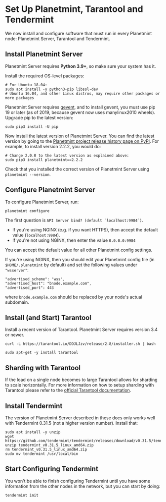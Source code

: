 

# Set Up Planetmint, Tarantool and Tendermint

We now install and configure software that must run
in every Planetmint node: Planetmint Server,
Tarantool and Tendermint.

## Install Planetmint Server

Planetmint Server requires **Python 3.9+**, so make sure your system has it.

Install the required OS-level packages:

```
# For Ubuntu 18.04:
sudo apt install -y python3-pip libssl-dev
# Ubuntu 16.04, and other Linux distros, may require other packages or more packages
```

Planetmint Server requires [gevent](http://www.gevent.org/), and to install gevent, you must use pip 19 or later (as of 2019, because gevent now uses manylinux2010 wheels). Upgrade pip to the latest version:

```
sudo pip3 install -U pip
```

Now install the latest version of Planetmint Server.
You can find the latest version by going
to the [Planetmint project release history page on PyPI](https://pypi.org/project/Planetmint/#history).
For example, to install version 2.2.2, you would do:

```
# Change 2.0.0 to the latest version as explained above:
sudo pip3 install planetmint==2.2.2
```

Check that you installed the correct version of Planetmint Server using `planetmint --version`.

## Configure Planetmint Server

To configure Planetmint Server, run:

```
planetmint configure
```

The first question is ``API Server bind? (default `localhost:9984`)``.

* If you're using NGINX (e.g. if you want HTTPS),
  then accept the default value (`localhost:9984`).
* If you're not using NGINX, then enter the value `0.0.0.0:9984`

You can accept the default value for all other Planetmint config settings.

If you're using NGINX, then you should edit your Planetmint config file
(in `$HOME/.planetmint` by default) and set the following values
under `"wsserver"`:

```
"advertised_scheme": "wss",
"advertised_host": "bnode.example.com",
"advertised_port": 443
```

where `bnode.example.com` should be replaced by your node's actual subdomain.

## Install (and Start) Tarantool

Install a recent version of Tarantool.
Planetmint Server requires version 3.4 or newer.

```
curl -L https://tarantool.io/DDJLJzv/release/2.8/installer.sh | bash

sudo apt-get -y install tarantool
```

## Sharding with Tarantool

If the load on a single node becomes to large Tarantool allows for sharding to scale horizontally.
For more information on how to setup sharding with Tarantool please refer to the [official Tarantool documentation](https://www.tarantool.io/en/doc/latest/reference/reference_rock/vshard/vshard_index/).

## Install Tendermint

The version of Planetmint Server described in these docs only works well
with Tendermint 0.31.5 (not a higher version number). Install that:

```
sudo apt install -y unzip
wget https://github.com/tendermint/tendermint/releases/download/v0.31.5/tendermint_v0.31.5_linux_amd64.zip
unzip tendermint_v0.31.5_linux_amd64.zip
rm tendermint_v0.31.5_linux_amd64.zip
sudo mv tendermint /usr/local/bin
```

## Start Configuring Tendermint

You won't be able to finish configuring Tendermint until you have some information
from the other nodes in the network, but you can start by doing:

```
tendermint init
```
